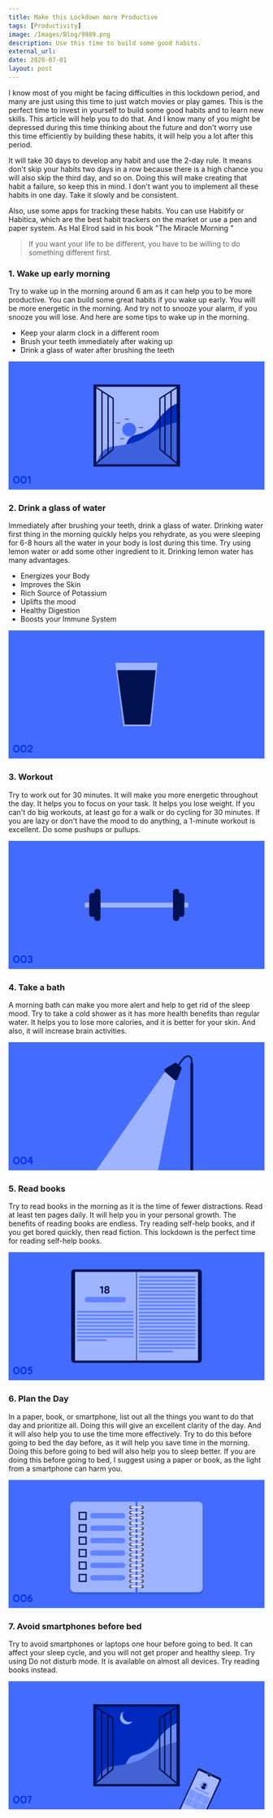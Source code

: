 ```yaml
---
title: Make this Lockdown more Productive
tags: [Productivity]
image: /Images/Blog/9989.png
description: Use this time to build some good habits.
external_url:
date: 2020-07-01
layout: post
---
```

I know most of you might be facing difficulties in this lockdown period, and many are just using this time to just watch movies or play games. This is the perfect time to invest in yourself to build some good habits and to learn new skills. This article will help you to do that. And I know many of you might be depressed during this time thinking about the future and don't worry use this time efficiently by building these habits, it will help you a lot after this period.

It will take 30 days to develop any habit and use the 2-day rule. It means don't skip your habits two days in a row because there is a high chance you will also skip the third day, and so on. Doing this will make creating that habit a failure, so keep this in mind. I don't want you to implement all these habits in one day. Take it slowly and be consistent.

Also, use some apps for tracking these habits. You can use Habitify or Habitica, which are the best habit trackers on the market or use a pen and paper system. As Hal Elrod said in his book "The Miracle Morning "
> If you want your life to be different, you have to be willing to do something different first.


### 1. Wake up early morning

Try to wake up in the morning around 6 am as it can help you to be more productive. You can build some great habits if you wake up early. You will be more energetic in the morning. And try not to snooze your alarm, if you snooze you will lose. And here are some tips to wake up in the morning.

- Keep your alarm clock in a different room
- Brush your teeth immediately after waking up
- Drink a glass of water after brushing the teeth

![alt text](/Images/Blog/9989-1.png "2")

### 2. Drink a glass of water

Immediately after brushing your teeth, drink a glass of water. Drinking water first thing in the morning quickly helps you rehydrate, as you were sleeping for 6-8 hours all the water in your body is lost during this time. Try using lemon water or add some other ingredient to it. Drinking lemon water has many advantages.

- Energizes your Body
- Improves the Skin
- Rich Source of Potassium
- Uplifts the mood
- Healthy Digestion
- Boosts your Immune System

![alt text](/Images/Blog/9989-2.png "3")

### 3. Workout

Try to work out for 30 minutes. It will make you more energetic throughout the day. It helps you to focus on your task. It helps you lose weight. If you can't do big workouts, at least go for a walk or do cycling for 30 minutes. If you are lazy or don't have the mood to do anything, a 1-minute workout is excellent. Do some pushups or pullups.

![alt text](/Images/Blog/9989-3.png "4")

### 4. Take a bath

A morning bath can make you more alert and help to get rid of the sleep mood. Try to take a cold shower as it has more health benefits than regular water. It helps you to lose more calories, and it is better for your skin. And also, it will increase brain activities.

![alt text](/Images/Blog/9989-4.png "5")

### 5. Read books

Try to read books in the morning as it is the time of fewer distractions. Read at least ten pages daily. It will help you in your personal growth. The benefits of reading books are endless. Try reading self-help books, and if you get bored quickly, then read fiction. This lockdown is the perfect time for reading self-help books.

![alt text](/Images/Blog/9989-5.png "6")

### 6. Plan the Day

In a paper, book, or smartphone, list out all the things you want to do that day and prioritize all. Doing this will give an excellent clarity of the day. And it will also help you to use the time more effectively. Try to do this before going to bed the day before, as it will help you save time in the morning. Doing this before going to bed will also help you to sleep better. If you are doing this before going to bed, I suggest using a paper or book, as the light from a smartphone can harm you.

![alt text](/Images/Blog/9989-6.png "7")

### 7. Avoid smartphones before bed

Try to avoid smartphones or laptops one hour before going to bed. It can affect your sleep cycle, and you will not get proper and healthy sleep. Try using Do not disturb mode. It is available on almost all devices. Try reading books instead.

![alt text](/Images/Blog/9989-7.png "8")
